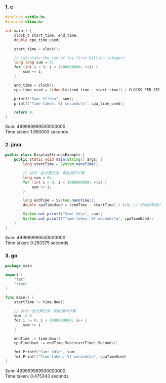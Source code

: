 


### 1. c

```c
#include <stdio.h>
#include <time.h>

int main() {
    clock_t start_time, end_time;
    double cpu_time_used;

    start_time = clock();

    // Calculate the sum of the first billion integers
    long long sum = 0;
    for (int i = 0; i < 1000000000; ++i) {
        sum += i;
    }

    end_time = clock();
    cpu_time_used = ((double)(end_time - start_time)) / CLOCKS_PER_SEC;

    printf("Sum: %lld\n", sum);
    printf("Time taken: %f seconds\n", cpu_time_used);

    return 0;
}
```

Sum: 499999999500000000    
Time taken: 1.890000 seconds



### 2. java

```java
public class DisplayStringsExample {
    public static void main(String[] args) {
        long startTime = System.nanoTime();

        // 执行一些计算任务，例如循环计算
        long sum = 0;
        for (int i = 0; i < 1000000000; ++i) {
            sum += i;
        }

        long endTime = System.nanoTime();
        double cpuTimeUsed = (endTime - startTime) / 1e9; // 将纳秒转换为秒

        System.out.printf("Sum: %d\n", sum);
        System.out.printf("Time taken: %f seconds\n", cpuTimeUsed);
    }
}
```

Sum: 499999999500000000     
Time taken: 0.250375 seconds



### 3. go

```go
package main

import (
	"fmt"
	"time"
)

func main() {
	startTime := time.Now()

	// 执行一些计算任务，例如循环计算
	sum := 0
	for i := 0; i < 1000000000; i++ {
		sum += i
	}

	endTime := time.Now()
	cpuTimeUsed := endTime.Sub(startTime).Seconds()

	fmt.Printf("Sum: %d\n", sum)
	fmt.Printf("Time taken: %f seconds\n", cpuTimeUsed)
}
```

Sum: 499999999500000000   
Time taken: 0.475343 seconds


































